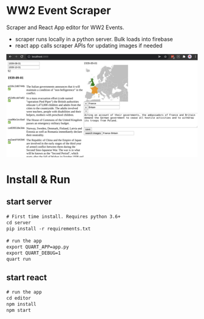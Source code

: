 # WW2 Event Scraper

Scraper and React App editor for WW2 Events. 
- scraper runs locally in a python server. Bulk loads into firebase
- react app calls scraper APIs for updating images if needed

<img src="screenshot.png">


# Install & Run

## start server

```
# First time install. Requires python 3.6+
cd server
pip install -r requirements.txt

# run the app
export QUART_APP=app.py
export QUART_DEBUG=1
quart run
```

## start react

```
# run the app
cd editor
npm install
npm start
```